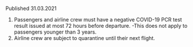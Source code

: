 Published 31.03.2021 
1. Passengers and airline crew must have a negative COVID-19 PCR test result issued at most 72 hours before departure.
-This does not apply to passengers younger than 3 years.
2. Airline crew are subject to quarantine until their next flight.

